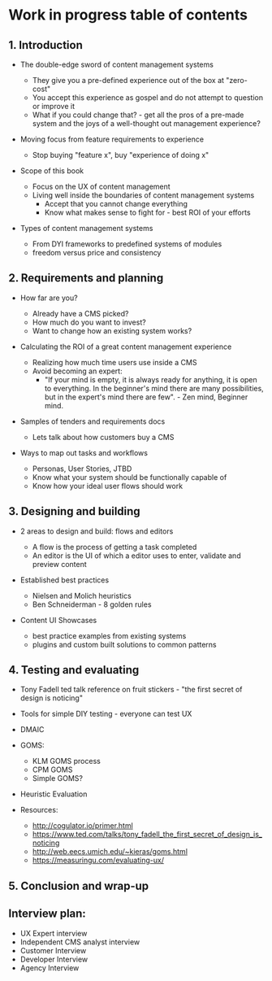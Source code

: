 # Work in progress table of contents 

## 1. Introduction 
  - The double-edge sword of content management systems
    - They give you a pre-defined experience out of the box at "zero-cost"
    - You accept this experience as gospel and do not attempt to question or improve it
    - What if you could change that? - get all the pros of a pre-made system and the joys of a well-thought out management experience? 
  
  - Moving focus from feature requirements to experience
    - Stop buying "feature x", buy "experience of doing x" 

  - Scope of this book
    - Focus on the UX of content management
    - Living well inside the boundaries of content management systems
      - Accept that you cannot change everything
      - Know what makes sense to fight for - best ROI of your efforts
  
  - Types of content management systems
    - From DYI frameworks to predefined systems of modules
    - freedom versus price and consistency


## 2. Requirements and planning
  - How far are you?
    - Already have a CMS picked? 
    - How much do you want to invest? 
    - Want to change how an existing system works? 

  - Calculating the ROI of a great content management experience
    - Realizing how much time users use inside a CMS
    - Avoid becoming an expert:
      - "If your mind is empty, it is always ready for anything, it is open to everything. In the beginner's mind there are many possibilities, but in the expert's mind there are few". - Zen mind, Beginner mind.

  - Samples of tenders and requirements docs
    - Lets talk about how customers buy a CMS
    
  - Ways to map out tasks and workflows
    - Personas, User Stories, JTBD
    - Know what your system should be functionally capable of
    - Know how your ideal user flows should work

## 3. Designing and building
  - 2 areas to design and build: flows and editors
    - A flow is the process of getting a task completed
    - An editor is the UI of which a editor uses to enter, validate and preview content

  - Established best practices
    - Nielsen and Molich heuristics
    - Ben Schneiderman - 8 golden rules

  - Content UI Showcases
    - best practice examples from existing systems
    - plugins and custom built solutions to common patterns

## 4. Testing and evaluating
  - Tony Fadell ted talk reference on fruit stickers - "the first secret of design is noticing"
  - Tools for simple DIY testing - everyone can test UX
  - DMAIC
  - GOMS: 
    - KLM GOMS process
    - CPM GOMS
    - Simple GOMS?
  - Heuristic Evaluation
  
  - Resources:
    - http://cogulator.io/primer.html
    - https://www.ted.com/talks/tony_fadell_the_first_secret_of_design_is_noticing
    - http://web.eecs.umich.edu/~kieras/goms.html
    - https://measuringu.com/evaluating-ux/

  
## 5. Conclusion and wrap-up


## Interview plan: 
  - UX Expert interview
  - Independent CMS analyst interview
  - Customer Interview
  - Developer Interview
  - Agency Interview
